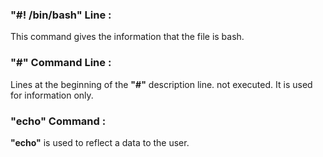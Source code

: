 ### "#! /bin/bash" Line :

This command gives the information that the file is bash.


### "#" Command Line :

Lines at the beginning of the **"#"** description line. not executed. It is used for information only.


### "echo" Command :

**"echo"** is used to reflect a data to the user.
